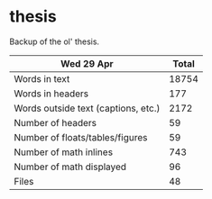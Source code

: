 thesis
======
Backup of the ol' thesis.

Wed 29 Apr | Total
---|---
Words in text| 18754
Words in headers| 177
Words outside text (captions, etc.)| 2172
Number of headers| 59
Number of floats/tables/figures| 59
Number of math inlines| 743
Number of math displayed| 96
Files| 48

